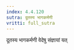 ```yaml
---
index: 4.4.120
sutra: दूतस्य भागकर्मणी
vritti: full_sutra
---
```


दूतस्य भागकर्मणी वेदेषु संज्ञायां यत्